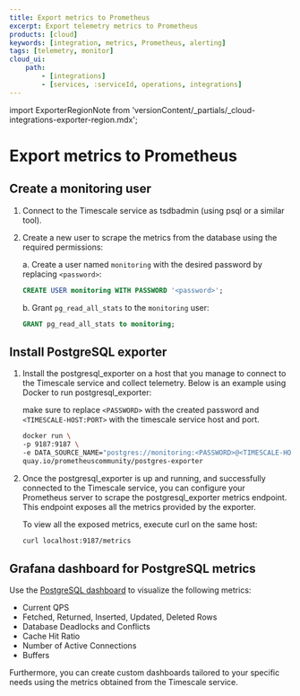 ```yaml
---
title: Export metrics to Prometheus
excerpt: Export telemetry metrics to Prometheus
products: [cloud]
keywords: [integration, metrics, Prometheus, alerting]
tags: [telemetry, monitor]
cloud_ui:
    path:
        - [integrations]
        - [services, :serviceId, operations, integrations]
---
```


import ExporterRegionNote from 'versionContent/_partials/_cloud-integrations-exporter-region.mdx';


# Export metrics to Prometheus

## Create a monitoring user

1. Connect to the Timescale service as tsdbadmin (using psql or a similar tool).

1. Create a new user to scrape the metrics from the database using the required permissions:

    a. Create a user named `monitoring` with the desired password by replacing `<password>`:
    
    ```sql
    CREATE USER monitoring WITH PASSWORD '<password>';
    ```

    b. Grant `pg_read_all_stats` to the `monitoring` user:

    ```sql
    GRANT pg_read_all_stats to monitoring;
    ```

## Install PostgreSQL exporter

1. Install the postgresql_exporter on a host that you manage to connect to the Timescale service and collect telemetry. Below is an example using Docker to run postgresql_exporter:

    <ExporterRegionNote />

    make sure to replace `<PASSWORD>` with the created password and `<TIMESCALE-HOST:PORT>` with the timescale service host and port.

    ```bash
    docker run \
    -p 9187:9187 \
    -e DATA_SOURCE_NAME="postgres://monitoring:<PASSWORD>@<TIMESCALE-HOST:PORT>/tsdb?sslmode=require" \
    quay.io/prometheuscommunity/postgres-exporter
    ```

1. Once the postgresql_exporter is up and running, and successfully connected to the Timescale service, you can configure your Prometheus server to scrape the postgresql_exporter metrics endpoint. This endpoint exposes all the metrics provided by the exporter. 

    To view all the exposed metrics, execute curl on the same host:
    ```bash
    curl localhost:9187/metrics
    ```

## Grafana dashboard for PostgreSQL metrics

Use the [PostgreSQL dashboard][postgresql-exporter-dashboard] to visualize the following metrics:
* Current QPS
* Fetched, Returned, Inserted, Updated, Deleted Rows
* Database Deadlocks and Conflicts
* Cache Hit Ratio
* Number of Active Connections
* Buffers

<Highlight type="note">
Furthermore, you can create custom dashboards tailored to your specific needs using the metrics obtained from the Timescale service.
</Highlight>


[postgresql-exporter-dashboard]: https://grafana.com/oss/prometheus/exporters/postgres-exporter/?tab=dashboards